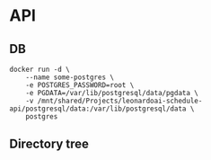 # API

## DB

```
docker run -d \
	--name some-postgres \
	-e POSTGRES_PASSWORD=root \
	-e PGDATA=/var/lib/postgresql/data/pgdata \
	-v /mnt/shared/Projects/leonardoai-schedule-api/postgresql/data:/var/lib/postgresql/data \
	postgres
```

## Directory tree
